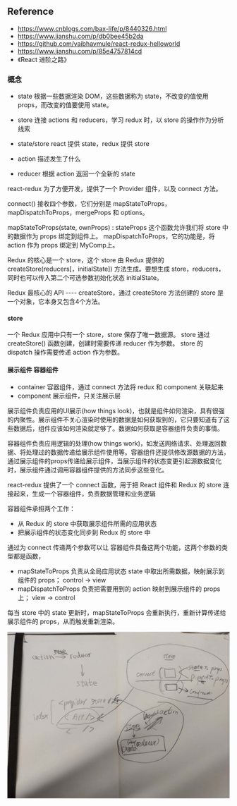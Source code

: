 
## Reference

- https://www.cnblogs.com/bax-life/p/8440326.html
- https://www.jianshu.com/p/db0bee45b2da
- https://github.com/vaibhavmule/react-redux-helloworld
- https://www.jianshu.com/p/85e4757814cd
- 《React 进阶之路》

### 概念

- state 根据一些数据渲染 DOM，这些数据称为 state，不改变的值使用 props，而改变的值要使用 state。
- store 连接 actions 和 reducers，学习 redux 时，以 store 的操作作为分析线索
- state/store react 提供 state，redux 提供 store

- action 描述发生了什么
- reducer 根据 action 返回一个全新的 state

react-redux 为了方便开发，提供了一个 Provider 组件，以及 connect 方法。

connect() 接收四个参数，它们分别是 mapStateToProps，mapDispatchToProps，mergeProps 和 options。

mapStateToProps(state, ownProps) : stateProps 这个函数允许我们将 store 中的数据作为 props 绑定到组件上。
mapDispatchToProps，它的功能是，将 action 作为 props 绑定到 MyComp上。

Redux 的核心是一个 store，这个 store 由 Redux 提供的 createStore(reducers[，initialState]) 方法生成。要想生成 store，reducers，同时也可以传入第二个可选参数初始化状态 initialState。

Redux 最核心的 API ---- createStore，通过 createStore 方法创建的 store 是一个对象，它本身又包含4个方法。

#### store

一个 Redux 应用中只有一个 store，store 保存了唯一数据源。
store 通过 createStore() 函数创建，创建时需要传递 reducer 作为参数。
store 的 dispatch 操作需要传递 action 作为参数。

#### 展示组件 容器组件

- container 容器组件，通过 connect 方法将 redux 和 component 关联起来
- component 展示组件，只关注展示层

展示组件负责应用的UI展示(how things look)，也就是组件如何渲染，具有很强的内聚性。展示组件不关心渲染时使用的数据是如何获取到的，它只要知道有了这些数据后，组件应该如何渲染就足够了。数据如何获取是容器组件负责的事情。

容器组件负责应用逻辑的处理(how things work)，如发送网络请求、处理返回数据、将处理过的数据传递给展示组件使用等。容器组件还提供修改源数据的方法，通过展示组件的props传递给展示组件，当展示组件的状态变更引起源数据变化时，展示组件通过调用容器组件提供的方法同步这些变化。

react-redux 提供了一个 connect 函数，用于把 React 组件和 Redux 的 store 连接起来，生成一个容器组件，负责数据管理和业务逻辑

容器组件承担两个工作：

- 从 Redux 的 store 中获取展示组件所需的应用状态
- 把展示组件的状态变化同步到 Redux 的 store 中

通过为 connect 传递两个参数可以让 容器组件具备这两个功能，这两个参数的类型都是函数，

- mapStateToProps 负责从全局应用状态 state 中取出所需数据，映射展示到组件的 props； control → view
- mapDispatchToProps 负责把需要用到的 action 映射到展示组件的 props 上； view → control

每当 store 中的 state 更新时，mapStateToProps 会重新执行，重新计算传递给展示组件的 props，从而触发重新渲染。

![](./images/react_redux_scratch.jpeg)
